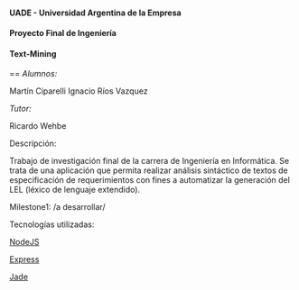 #### UADE - Universidad Argentina de la Empresa
#### Proyecto Final de Ingeniería
#### Text-Mining
==
_Alumnos:_

Martín Ciparelli
Ignacio Ríos Vazquez

_Tutor:_

Ricardo Wehbe

Descripción:

Trabajo de investigación final de la carrera de Ingeniería en Informática. 
Se trata de una aplicación que permita realizar análisis sintáctico de textos de especificación de requerimientos con fines a automatizar la generación del LEL (léxico de lenguaje extendido).

Milestone1:
/a desarrollar/


Tecnologías utilizadas:

[NodeJS](http://nodejs.org)

[Express](http://expressjs.com)

[Jade](http://jade-lang.com)

